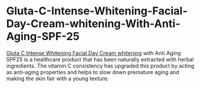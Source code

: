 # Gluta-C-Intense-Whitening-Facial-Day-Cream-whitening-With-Anti-Aging-SPF-25
<a href="https://www.healthcarebeauty.in/shop/gluta-c-intense-whitening-facial-day-cream-whitening-with-anti-aging-spf-25">Gluta C Intense Whitening Facial Day Cream whitening</a> with Anti Aging SPF25 is a healthcare product that has been naturally extracted with herbal ingredients. The vitamin C consistency has upgraded this product by acting as anti-aging properties and helps to slow down premature aging and making the skin fair with a young texture.
